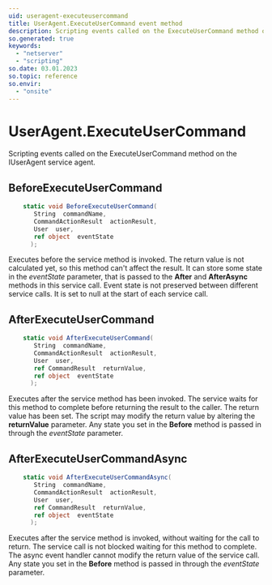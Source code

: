 ```yaml
---
uid: useragent-executeusercommand
title: UserAgent.ExecuteUserCommand event method
description: Scripting events called on the ExecuteUserCommand method on the UserAgent service agent.
so.generated: true
keywords:
  - "netserver"
  - "scripting"
so.date: 03.01.2023
so.topic: reference
so.envir:
  - "onsite"
---
```

# UserAgent.ExecuteUserCommand

Scripting events called on the <see cref='M:SuperOffice.CRM.Services.IUserAgent.ExecuteUserCommand'>ExecuteUserCommand</see> method on the <see cref='IUserAgent'>IUserAgent</see>  service agent.

## BeforeExecuteUserCommand
```cs
    static void BeforeExecuteUserCommand(
       String  commandName,
       CommandActionResult  actionResult,
       User  user,
       ref object  eventState
      );
```
Executes before the service method is invoked.
The return value is not calculated yet, so this method can't affect the result.
It can store some state in the *eventState* parameter, that is passed to the **After** and **AfterAsync** methods in this service call.
Event state is not preserved between different service calls. It is set to null at the start of each service call.
## AfterExecuteUserCommand
```cs
    static void AfterExecuteUserCommand(
       String  commandName,
       CommandActionResult  actionResult,
       User  user,
       ref CommandResult  returnValue,
       ref object  eventState
      );
```
Executes after the service method has been invoked. The service waits for this method to complete before returning the result to the caller.
The return value has been set. The script may modify the return value by altering the **returnValue** parameter.
Any state you set in the **Before** method is passed in through the *eventState* parameter.
## AfterExecuteUserCommandAsync
```cs
    static void AfterExecuteUserCommandAsync(
       String  commandName,
       CommandActionResult  actionResult,
       User  user,
       ref CommandResult  returnValue,
       ref object  eventState
      );
```
Executes after the service method is invoked, without waiting for the call to return.
The service call is not blocked waiting for this method to complete.
The async event handler cannot modify the return value of the service call.
Any state you set in the **Before** method is passed in through the *eventState* parameter.

